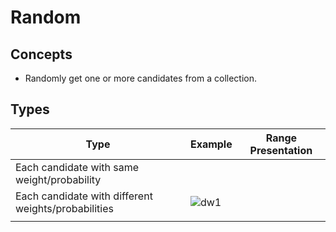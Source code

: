 # Random

## Concepts
- Randomly get one or more candidates from a collection.

## Types
| Type | Example | Range Presentation |
|----|----|----|
| Each candidate with same weight/probability | | |
| Each candidate with different weights/probabilities | ![dw1](https://user-images.githubusercontent.com/8989447/116018672-d264d880-a5ff-11eb-9cf8-eba1edb62f01.png)
 | |
